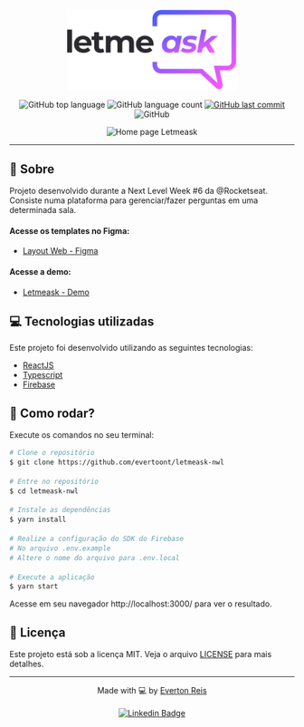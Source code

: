 <p align="center">
   <img src="./src/assets/images/logo.svg" alt="letmeask" width="300"/>
</p>

<p align="center">
  <img alt="GitHub top language" src="https://img.shields.io/github/languages/top/evertoont/letmeask-nwl?color=835AFD">

  <img alt="GitHub language count" src="https://img.shields.io/github/languages/count/evertoont/letmeask-nwl?color=835AFD">
  
  <a href="#">
    <img alt="GitHub last commit" src="https://img.shields.io/github/last-commit/evertoont/letmeask-nwl?color=835AFD">
  </a>

  <img alt="GitHub" src="https://img.shields.io/github/license/evertoont/letmeask-nwl?color=835AFD">
</p>

<p align="center">
   <img src="https://user-images.githubusercontent.com/55769021/124156648-41323800-da6e-11eb-9be8-e63a582321a5.png" alt="Home page Letmeask"/>
</p>

---

## :pushpin: Sobre

Projeto desenvolvido durante a Next Level Week #6 da @Rocketseat. Consiste numa plataforma para gerenciar/fazer perguntas em uma determinada sala.

#### Acesse os templates no Figma:

- [Layout Web - Figma](https://www.figma.com/file/kZga9S84GcBrFNYJ9rDNGV/Letmeask)

#### Acesse a demo:

- [Letmeask - Demo](https://letmeask-nwl.vercel.app/)

## :computer: Tecnologias utilizadas

Este projeto foi desenvolvido utilizando as seguintes tecnologias:

- [ReactJS](https://reactjs.org/)
- [Typescript](https://www.typescriptlang.org/)
- [Firebase](https://firebase.google.com/?hl=pt)

## 🚀 Como rodar?

Execute os comandos no seu terminal:

```bash
# Clone o repositório
$ git clone https://github.com/evertoont/letmeask-nwl

# Entre no repositório
$ cd letmeask-nwl

# Instale as dependências
$ yarn install

# Realize a configuração do SDK do Firebase
# No arquivo .env.example
# Altere o nome do arquivo para .env.local

# Execute a aplicação
$ yarn start
```

Acesse em seu navegador http://localhost:3000/ para ver o resultado.

## 📝 Licença

Este projeto está sob a licença MIT. Veja o arquivo [LICENSE](LICENSE) para mais detalhes.

---

<p align="center">Made with 💻 by <a href="https://github.com/evertoont">Everton Reis</a> <br><br>
<a href="https://www.linkedin.com/in/evertoont/">
  <img alt="Linkedin Badge" src="https://img.shields.io/badge/-Everton_Reis-blue?style=flat-square&logo=Linkedin&logoColor=white">
</a>
</p>
